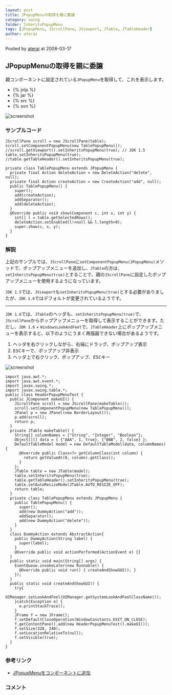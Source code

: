 ```yaml
---
layout: post
title: JPopupMenuの取得を親に委譲
category: swing
folder: InheritsPopupMenu
tags: [JPopupMenu, JScrollPane, JViewport, JTable, JTableHeader]
author: aterai
---
```


Posted by [aterai](http://terai.xrea.jp/aterai.html) at 2008-03-17

## JPopupMenuの取得を親に委譲
親コンポーネントに設定されている`JPopupMenu`を取得して、これを表示します。

- {% jnlp %}
- {% jar %}
- {% src %}
- {% svn %}

<!-- dummy comment line for breaking list -->

![screenshot](https://lh5.googleusercontent.com/_9Z4BYR88imo/TQTOe9ph-LI/AAAAAAAAAcc/iwxbgnjvxg8/s800/InheritsPopupMenu.png)

### サンプルコード
<pre class="prettyprint"><code>JScrollPane scroll = new JScrollPane(table);
scroll.setComponentPopupMenu(new TablePopupMenu());
//scroll.getViewport().setInheritsPopupMenu(true); // JDK 1.5
table.setInheritsPopupMenu(true);
//table.getTableHeader().setInheritsPopupMenu(true);
</code></pre>
<pre class="prettyprint"><code>private class TablePopupMenu extends JPopupMenu {
  private final Action deleteAction = new DeleteAction("delete", null);
  private final Action createAction = new CreateAction("add", null);
  public TablePopupMenu() {
    super();
    add(createAction);
    addSeparator();
    add(deleteAction);
  }
  @Override public void show(Component c, int x, int y) {
    int[] l = table.getSelectedRows();
    deleteAction.setEnabled(l!=null &amp;&amp; l.length&gt;0);
    super.show(c, x, y);
  }
}
</code></pre>

### 解説
上記のサンプルでは、`JScrollPane`に`setComponentPopupMenu(JPopupMenu)`メソッドで、ポップアップメニューを追加し、`JTable`の方は、`setInheritsPopupMenu(true)`とすることで、親の`JScrollPane`に設定したポップアップメニューを使用するようになっています。

`JDK 1.5`では、`JViewport`も`setInheritsPopupMenu(true)`とする必要がありましたが、`JDK 1.6`ではデフォルトが変更されているようです。

- - - -
`JDK 1.6`では、`JTable`のヘッダも、`setInheritsPopupMenu(true)`で、`JScrollPane`からポップアップメニューを取得して表示することができます。ただし、`JDK 1.6` + `WindowsLookAndFeel`で、`JTableHeader`上にポップアップメニューを表示すると、以下のようにうまく再描画できない場合があるようです。

1. ヘッダを右クリックしながら、右端にドラッグ、ポップアップ表示
1. <kbd>ESC</kbd>キーで、ポップアップ非表示
1. ヘッダ上で右クリック、ポップアップ、<kbd>ESC</kbd>キー

![screenshot](https://lh3.googleusercontent.com/_9Z4BYR88imo/TQTOhYdteZI/AAAAAAAAAcg/CzWZOSF9pVw/s800/InheritsPopupMenu1.png)

<pre class="prettyprint"><code>import java.awt.*;
import java.awt.event.*;
import javax.swing.*;
import javax.swing.table.*;
public class HeaderPopupMenuTest {
  public JComponent makeUI() {
    JScrollPane scroll = new JScrollPane(makeTable());
    scroll.setComponentPopupMenu(new TablePopupMenu());
    JPanel p = new JPanel(new BorderLayout());
    p.add(scroll);
    return p;
  }
  private JTable makeTable() {
    String[] columnNames = {"String", "Integer", "Boolean"};
    Object[][] data = { {"AAA", 1, true}, {"BBB", 2, false} };
    DefaultTableModel model = new DefaultTableModel(data, columnNames) {
      @Override public Class&lt;?&gt; getColumnClass(int column) {
        return getValueAt(0, column).getClass();
      }
    };
    JTable table = new JTable(model);
    table.setInheritsPopupMenu(true);
    table.getTableHeader().setInheritsPopupMenu(true);
    table.setAutoResizeMode(JTable.AUTO_RESIZE_OFF);
    return table;
  }
  private class TablePopupMenu extends JPopupMenu {
    public TablePopupMenu() {
      super();
      add(new DummyAction("add"));
      addSeparator();
      add(new DummyAction("delete"));
    }
  }
  class DummyAction extends AbstractAction{
    public DummyAction(String label) {
      super(label);
    }
    @Override public void actionPerformed(ActionEvent e) {}
  }
  public static void main(String[] args) {
    EventQueue.invokeLater(new Runnable() {
      @Override public void run() { createAndShowGUI(); }
    });
  }
  public static void createAndShowGUI() {
    try{
      UIManager.setLookAndFeel(UIManager.getSystemLookAndFeelClassName());
    }catch(Exception e) {
      e.printStackTrace();
    }
    JFrame f = new JFrame();
    f.setDefaultCloseOperation(WindowConstants.EXIT_ON_CLOSE);
    f.getContentPane().add(new HeaderPopupMenuTest().makeUI());
    f.setSize(320, 240);
    f.setLocationRelativeTo(null);
    f.setVisible(true);
  }
}
</code></pre>

### 参考リンク
- [JPopupMenuをコンポーネントに追加](http://terai.xrea.jp/Swing/ComponentPopupMenu.html)

<!-- dummy comment line for breaking list -->

### コメント

